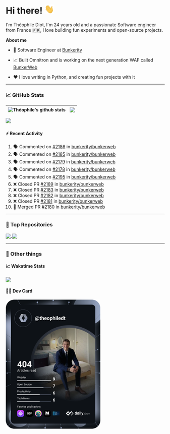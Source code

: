 # Hi there! <img src="./wave.gif" width="30px" height="30px" />

I'm Théophile Diot, I'm 24 years old and a passionate Software engineer from France 🇫🇷, I love building fun experiments and open-source projects.

**About me**

- 💼 Software Engineer at [Bunkerity](https://www.bunkerity.com/)

- 📈 Built Omnitron and is working on the next generation WAF called [BunkerWeb](https://www.bunkerweb.io)

- ❤️ I love writing in Python, and creating fun projects with it

---

### 📈 GitHub Stats

| <img align="center" src="https://github-readme-stats.vercel.app/api?username=TheophileDiot&show_icons=true&include_all_commits=true&theme=algolia&hide_border=true&rank_icon=github" alt="Théophile's github stats" /> | <img align="center" src="https://github-readme-stats.vercel.app/api/top-langs/?username=TheophileDiot&layout=compact&theme=algolia&hide_border=true" /> |
| ---------------------------------------------------------------------------------------------------------------------------------------------------------------------------------------------------------------------- | ------------------------------------------------------------------------------------------------------------------------------------------------------- |

![](https://github-readme-activity-graph.vercel.app/graph?username=TheophileDiot&theme=tokyo-night)

#### :zap: Recent Activity

<!--START_SECTION:activity-->
1. 🗣 Commented on [#2186](https://github.com/bunkerity/bunkerweb/issues/2186#issuecomment-2821381945) in [bunkerity/bunkerweb](https://github.com/bunkerity/bunkerweb)
2. 🗣 Commented on [#2185](https://github.com/bunkerity/bunkerweb/issues/2185#issuecomment-2821375510) in [bunkerity/bunkerweb](https://github.com/bunkerity/bunkerweb)
3. 🗣 Commented on [#2179](https://github.com/bunkerity/bunkerweb/issues/2179#issuecomment-2821365985) in [bunkerity/bunkerweb](https://github.com/bunkerity/bunkerweb)
4. 🗣 Commented on [#2178](https://github.com/bunkerity/bunkerweb/issues/2178#issuecomment-2821360790) in [bunkerity/bunkerweb](https://github.com/bunkerity/bunkerweb)
5. 🗣 Commented on [#2195](https://github.com/bunkerity/bunkerweb/issues/2195#issuecomment-2821354200) in [bunkerity/bunkerweb](https://github.com/bunkerity/bunkerweb)
6. ❌ Closed PR [#2189](https://github.com/bunkerity/bunkerweb/pull/2189) in [bunkerity/bunkerweb](https://github.com/bunkerity/bunkerweb)
7. ❌ Closed PR [#2183](https://github.com/bunkerity/bunkerweb/pull/2183) in [bunkerity/bunkerweb](https://github.com/bunkerity/bunkerweb)
8. ❌ Closed PR [#2182](https://github.com/bunkerity/bunkerweb/pull/2182) in [bunkerity/bunkerweb](https://github.com/bunkerity/bunkerweb)
9. ❌ Closed PR [#2181](https://github.com/bunkerity/bunkerweb/pull/2181) in [bunkerity/bunkerweb](https://github.com/bunkerity/bunkerweb)
10. 🎉 Merged PR [#2180](https://github.com/bunkerity/bunkerweb/pull/2180) in [bunkerity/bunkerweb](https://github.com/bunkerity/bunkerweb)
<!--END_SECTION:activity-->

---

### 🔧 Top Repositories

<a href="https://github.com/bunkerity/bunkerweb">
  <img align="center" src="https://github-readme-stats.vercel.app/api/pin/?username=Bunkerity&repo=bunkerweb&theme=algolia" />
</a>
<a href="https://github.com/TheophileDiot/Omnitron">
  <img align="center" src="https://github-readme-stats.vercel.app/api/pin/?username=TheophileDiot&repo=Omnitron&theme=algolia" />
</a>

---

### 🎉 Other things

#### 📈 Wakatime Stats

<a href="https://wakatime.com/@theophile_bunkerity">
  <img align="center" src="https://github-readme-stats.vercel.app/api/wakatime?username=3aa5ce41-c253-43d9-8441-a721e446a45f&layout=compact&theme=algolia" />
</a>

#### 👨‍💻 Dev Card

<a href="https://app.daily.dev/TheophileDt">
  <img src="./devcard.svg" width="300" alt="Théophile Diot's Dev Card"/>
</a>
